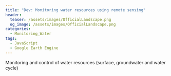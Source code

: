 ```yaml
---
title: "Dev: Monitoring water resources using remote sensing"
header:
  teaser: /assets/images/OfficialLandscape.png
  og_image: /assets/images/OfficialLandscape.png
categories:
  - Monitoring_Water
tags:
  - JavaScript
  - Google Earth Engine
---
```


Monitoring and control of water resources (surface, groundwater and water cycle)

